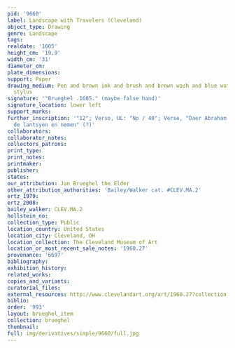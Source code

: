 ```yaml
---
pid: '9660'
label: Landscape with Travelers (Cleveland)
object_type: Drawing
genre: Landscape
tags: 
realdate: '1605'
height_cm: '19.9'
width_cm: '31'
diameter_cm: 
plate_dimensions: 
support: Paper
drawing_medium: Pen and brown ink and brush and brown wash and blue watercolor over
  stylus
signature: '"Brueghel .1605." (maybe false hand)'
signature_location: lower left
support_marks: 
further_inscription: '"12"; Verso, UL: "No / 40"; Verse, "Daer Abraham / met syn volck
  de lantsyen en nemen" (?)'
collaborators: 
collaborator_notes: 
collectors_patrons: 
print_type: 
print_notes: 
printmaker: 
publisher: 
states: 
our_attribution: Jan Brueghel the Elder
other_attribution_authorities: 'Bailey/Walker cat. #CLEV.MA.2'
ertz_1979: 
ertz_2008: 
bailey_walker: CLEV.MA.2
hollstein_no: 
collection_type: Public
location_country: United States
location_city: Cleveland, OH
location_collection: The Cleveland Museum of Art
location_or_most_recent_sale_notes: '1960.27'
provenance: '6697'
bibliography: 
exhibition_history: 
related_works: 
copies_and_variants: 
curatorial_files: 
external_resources: http://www.clevelandart.org/art/1960.27?collection_search_query=brueghel&op=search&form_build_id=form-AtA1j6BO2wUtsloPfzxbaiRQS6PhXiN6XePUDxAjkbY&form_id=clevelandart_collection_search_form&f%5B0%5D=field_artist%3AJan%20Brueghel%20the%20Elder%20%28Flemish%2C%201568-1625%29&c=1
biblio: 
order: '993'
layout: brueghel_item
collection: brueghel
thumbnail: 
full: img/derivatives/simple/9660/full.jpg
---
```

